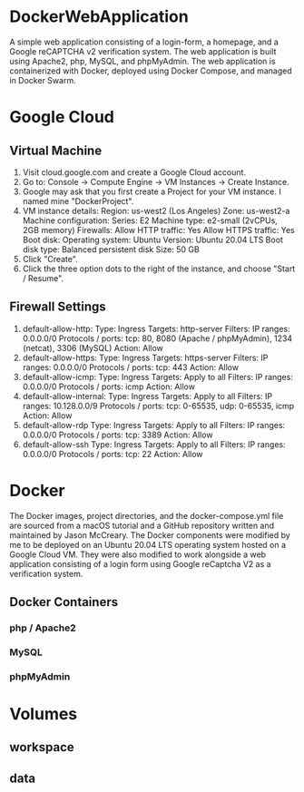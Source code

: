 # DockerWebApplication
A simple web application consisting of a login-form, a homepage, and a Google reCAPTCHA v2 verification system. The web application is built using Apache2, php, MySQL, and phpMyAdmin. The web application is containerized with Docker, deployed using Docker Compose, and managed in Docker Swarm.

# Google Cloud
## Virtual Machine
1. Visit cloud.google.com and create a Google Cloud account.
2. Go to: Console -> Compute Engine -> VM Instances -> Create Instance.
3. Google may ask that you first create a Project for your VM instance. I named mine "DockerProject".
4. VM instance details:
    Region: us-west2 (Los Angeles)
    Zone: us-west2-a
    Machine configuration:
      Series: E2
      Machine type: e2-small (2vCPUs, 2GB memory)
    Firewalls: 
      Allow HTTP traffic: Yes
      Allow HTTPS traffic: Yes
    Boot disk:
      Operating system: Ubuntu
      Version: Ubuntu 20.04 LTS
      Boot disk type: Balanced persistent disk
      Size: 50 GB
5. Click "Create".
6. Click the three option dots to the right of the instance, and choose "Start / Resume".
      
## Firewall Settings
1. default-allow-http:
    Type: Ingress
    Targets: http-server
    Filters: IP ranges: 0.0.0.0/0
    Protocols / ports: tcp: 80, 8080 (Apache / phpMyAdmin), 1234 (netcat), 3306 (MySQL)
    Action: Allow
2. default-allow-https:
    Type: Ingress
    Targets: https-server
    Filters: IP ranges: 0.0.0.0/0
    Protocols / ports: tcp: 443
    Action: Allow
3. default-allow-icmp:
    Type: Ingress
    Targets: Apply to all
    Filters: IP ranges: 0.0.0.0/0
    Protocols / ports: icmp
    Action: Allow
4. default-allow-internal:
    Type: Ingress
    Targets: Apply to all
    Filters: IP ranges: 10.128.0.0/9
    Protocols / ports: tcp: 0-65535, udp: 0-65535, icmp
    Action: Allow
5. default-allow-rdp
    Type: Ingress
    Targets: Apply to all
    Filters: IP ranges: 0.0.0.0/0
    Protocols / ports: tcp: 3389
    Action: Allow
6. default-allow-ssh
    Type: Ingress
    Targets: Apply to all
    Filters: IP ranges: 0.0.0.0/0
    Protocols / ports: tcp: 22
    Action: Allow
# Docker
The Docker images, project directories, and the docker-compose.yml file are sourced from a macOS tutorial and a GitHub repository written and maintained by Jason McCreary. The Docker components were modified by me to be deployed on an Ubuntu 20.04 LTS operating system hosted on a Google Cloud VM. They were also modified to work alongside a web application consisting of a login form using Google reCaptcha V2 as a verification system.

## Docker Containers
### php / Apache2
### MySQL
### phpMyAdmin

# Volumes
## workspace
## data
